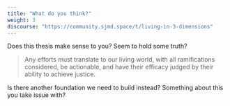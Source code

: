 ```yaml
---
title: "What do you think?"
weight: 3
discourse: "https://community.sjmd.space/t/living-in-3-dimensions"
---
```


Does this thesis make sense to you? Seem to hold some truth?

>Any efforts must translate to our living world, with all ramifications considered, be actionable, and have their efficacy judged by their ability to achieve justice.

Is there another foundation we need to build instead? Something about this you take issue with?
